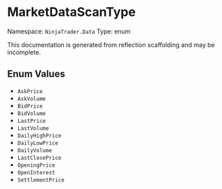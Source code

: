 # MarketDataScanType

Namespace: `NinjaTrader.Data`
Type: enum

This documentation is generated from reflection scaffolding and may be incomplete.

## Enum Values
- `AskPrice`
- `AskVolume`
- `BidPrice`
- `BidVolume`
- `LastPrice`
- `LastVolume`
- `DailyHighPrice`
- `DailyLowPrice`
- `DailyVolume`
- `LastClosePrice`
- `OpeningPrice`
- `OpenInterest`
- `SettlementPrice`

